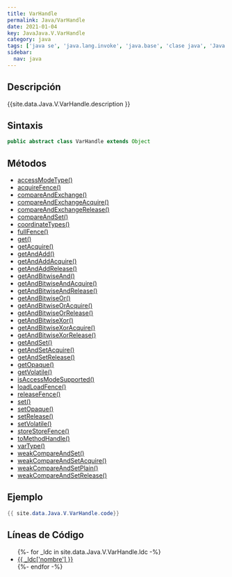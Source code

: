 ```yaml
---
title: VarHandle
permalink: Java/VarHandle
date: 2021-01-04
key: JavaJava.V.VarHandle
category: java
tags: ['java se', 'java.lang.invoke', 'java.base', 'clase java', 'Java 9']
sidebar: 
  nav: java
---
```


## Descripción
{{site.data.Java.V.VarHandle.description }}

## Sintaxis
~~~java
public abstract class VarHandle extends Object
~~~

## Métodos
* [accessModeType()](/Java/VarHandle/accessModeType)
* [acquireFence()](/Java/VarHandle/acquireFence)
* [compareAndExchange()](/Java/VarHandle/compareAndExchange)
* [compareAndExchangeAcquire()](/Java/VarHandle/compareAndExchangeAcquire)
* [compareAndExchangeRelease()](/Java/VarHandle/compareAndExchangeRelease)
* [compareAndSet()](/Java/VarHandle/compareAndSet)
* [coordinateTypes()](/Java/VarHandle/coordinateTypes)
* [fullFence()](/Java/VarHandle/fullFence)
* [get()](/Java/VarHandle/get)
* [getAcquire()](/Java/VarHandle/getAcquire)
* [getAndAdd()](/Java/VarHandle/getAndAdd)
* [getAndAddAcquire()](/Java/VarHandle/getAndAddAcquire)
* [getAndAddRelease()](/Java/VarHandle/getAndAddRelease)
* [getAndBitwiseAnd()](/Java/VarHandle/getAndBitwiseAnd)
* [getAndBitwiseAndAcquire()](/Java/VarHandle/getAndBitwiseAndAcquire)
* [getAndBitwiseAndRelease()](/Java/VarHandle/getAndBitwiseAndRelease)
* [getAndBitwiseOr()](/Java/VarHandle/getAndBitwiseOr)
* [getAndBitwiseOrAcquire()](/Java/VarHandle/getAndBitwiseOrAcquire)
* [getAndBitwiseOrRelease()](/Java/VarHandle/getAndBitwiseOrRelease)
* [getAndBitwiseXor()](/Java/VarHandle/getAndBitwiseXor)
* [getAndBitwiseXorAcquire()](/Java/VarHandle/getAndBitwiseXorAcquire)
* [getAndBitwiseXorRelease()](/Java/VarHandle/getAndBitwiseXorRelease)
* [getAndSet()](/Java/VarHandle/getAndSet)
* [getAndSetAcquire()](/Java/VarHandle/getAndSetAcquire)
* [getAndSetRelease()](/Java/VarHandle/getAndSetRelease)
* [getOpaque()](/Java/VarHandle/getOpaque)
* [getVolatile()](/Java/VarHandle/getVolatile)
* [isAccessModeSupported()](/Java/VarHandle/isAccessModeSupported)
* [loadLoadFence()](/Java/VarHandle/loadLoadFence)
* [releaseFence()](/Java/VarHandle/releaseFence)
* [set()](/Java/VarHandle/set)
* [setOpaque()](/Java/VarHandle/setOpaque)
* [setRelease()](/Java/VarHandle/setRelease)
* [setVolatile()](/Java/VarHandle/setVolatile)
* [storeStoreFence()](/Java/VarHandle/storeStoreFence)
* [toMethodHandle()](/Java/VarHandle/toMethodHandle)
* [varType()](/Java/VarHandle/varType)
* [weakCompareAndSet()](/Java/VarHandle/weakCompareAndSet)
* [weakCompareAndSetAcquire()](/Java/VarHandle/weakCompareAndSetAcquire)
* [weakCompareAndSetPlain()](/Java/VarHandle/weakCompareAndSetPlain)
* [weakCompareAndSetRelease()](/Java/VarHandle/weakCompareAndSetRelease)

## Ejemplo
~~~java
{{ site.data.Java.V.VarHandle.code}}
~~~

## Líneas de Código
<ul>
{%- for _ldc in site.data.Java.V.VarHandle.ldc -%}
   <li>
       <a href="{{_ldc['url'] }}">{{ _ldc['nombre'] }}</a>
   </li>
{%- endfor -%}
</ul>
